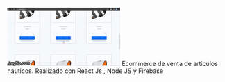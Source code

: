 ![sudestada](https://github.com/santiagodebrito12/Sudestada/blob/main/sudestada-gif.gif)
Ecommerce de venta de articulos nauticos. Realizado con React Js , Node JS y Firebase
